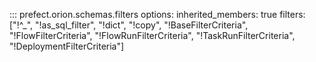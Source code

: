 ::: prefect.orion.schemas.filters
    options:
      inherited_members: true
      filters: ["!^_", "!as_sql_filter", "!dict", "!copy", "!BaseFilterCriteria", "!FlowFilterCriteria", "!FlowRunFilterCriteria", "!TaskRunFilterCriteria", "!DeploymentFilterCriteria"]

